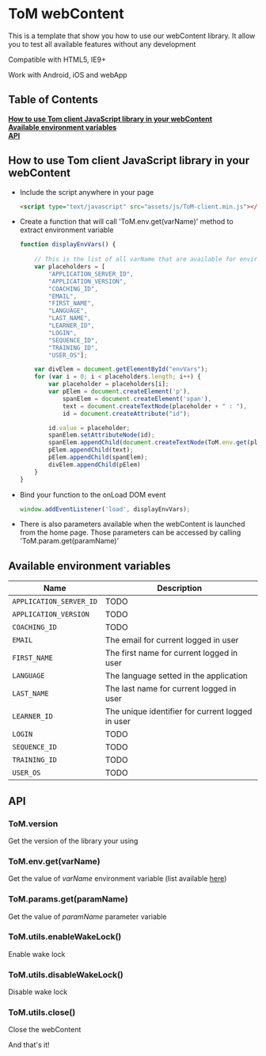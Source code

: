 # ToM webContent
This is a template that show you how to use our webContent library.
It allow you to test all available features without any development

Compatible with HTML5, IE9+

Work with Android, iOS and webApp 

## Table of Contents
**[How to use Tom client JavaScript library in your webContent](#how-to-use-tom-client-javascript-library-in-your-webcontent)**<br>
**[Available environment variables](#available-environment-variables)**<br>
**[API](#api)**<br>

## How to use Tom client JavaScript library in your webContent
* Include the script anywhere in your page
    ```html
    <script type="text/javascript" src="assets/js/ToM-client.min.js"></script>
    ```
    
* Create a function that will call 'ToM.env.get(varName)' method to extract environment variable
    ```js
    function displayEnvVars() {
        
        // This is the list of all varName that are available for environment variable
        var placeholders = [
            "APPLICATION_SERVER_ID",
            "APPLICATION_VERSION",
            "COACHING_ID",
            "EMAIL",
            "FIRST_NAME",
            "LANGUAGE",
            "LAST_NAME",
            "LEARNER_ID",
            "LOGIN",
            "SEQUENCE_ID",
            "TRAINING_ID",
            "USER_OS"];
    
        var divElem = document.getElementById("envVars");
        for (var i = 0; i < placeholders.length; i++) {
            var placeholder = placeholders[i];
            var pElem = document.createElement('p'),
                spanElem = document.createElement('span'),
                text = document.createTextNode(placeholder + " : "),
                id = document.createAttribute("id");
    
            id.value = placeholder;
            spanElem.setAttributeNode(id);
            spanElem.appendChild(document.createTextNode(ToM.env.get(placeholder)));
            pElem.appendChild(text);
            pElem.appendChild(spanElem);
            divElem.appendChild(pElem)
        }
    }
    ```
    
* Bind your function to the onLoad DOM event
    ```js
    window.addEventListener('load', displayEnvVars);
    ```
* There is also parameters available when the webContent is launched from the home page.
Those parameters can be accessed by calling 'ToM.param.get(paramName)'

## Available environment variables
| Name                    | Description                                     |
| ----------------------- | ----------------------------------------------- |
| `APPLICATION_SERVER_ID` | TODO                                            |
| `APPLICATION_VERSION`   | TODO                                            |
| `COACHING_ID`           | TODO                                            |
| `EMAIL`                 | The email for current logged in user            |
| `FIRST_NAME`            | The first name for current logged in user       |
| `LANGUAGE`              | The language setted in the application          |
| `LAST_NAME`             | The last name for current logged in user        |
| `LEARNER_ID`            | The unique identifier for current logged in user|
| `LOGIN`                 | TODO                                            |
| `SEQUENCE_ID`           | TODO                                            |
| `TRAINING_ID`           | TODO                                            |
| `USER_OS`               | TODO                                            |

## API
### ToM.version
Get the version of the library your using

### ToM.env.get(varName)
Get the value of *varName* environment variable (list available [here](#available-environment-variables))

### ToM.params.get(paramName)
Get the value of $paramName$ parameter variable

### ToM.utils.enableWakeLock()
Enable wake lock

### ToM.utils.disableWakeLock()
Disable wake lock

### ToM.utils.close()
Close the webContent


And that's it!